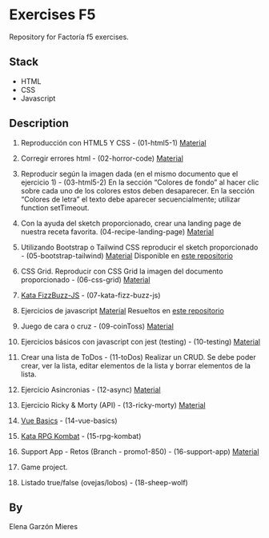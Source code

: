 # Exercises F5
Repository for Factoría f5 exercises.

## Stack
- HTML
- CSS
- Javascript

## Description

1. Reproducción con HTML5 Y CSS - (01-html5-1)
[Material](https://docs.google.com/document/d/1GooV2LrxqGaKQYomn6bDPav_8wVNX7l8Up6WWubsRXg/edit)

2. Corregir errores html - (02-horror-code)
[Material](https://github.com/FactoriaF5-Asturias/Exercise-HTML-Horror-Code.git)

3. Reproducir según la imagen dada (en el mismo documento que el ejercicio 1) - (03-html5-2)
En la sección “Colores de fondo” al hacer clic sobre cada uno de los colores estos deben desaparecer. En la sección “Colores de letra” el texto debe aparecer secuencialmente; utilizar function setTimeout.

4. Con la ayuda del sketch proporcionado, crear una landing page de nuestra receta favorita. (04-recipe-landing-page)
[Material](https://www.figma.com/file/bSqTQZXqLmXeGM33KaGDE8/My-Favorite-Food?node-id=0%3A1)

5. Utilizando Bootstrap o Tailwind CSS reproducir el sketch proporcionado - (05-bootstrap-tailwind)
[Material](https://www.figma.com/file/omX2O0qCLb3tL9Owf41qH4/Cities-in-the-world)
Disponible en [este repositorio](https://github.com/elegarmi/tailwind-exercise-f5)

6. CSS Grid. Reproducir con CSS Grid la imagen del documento proporcionado - (06-css-grid)
[Material](https://docs.google.com/document/d/1Ab69rFpBsbf_abbvNFjvqDevqqOvU_fB6LtSU7Jklfs/edit)

7. [Kata FizzBuzz-JS](https://github.com/FactoriaF5-Asturias/Kata-FizzBuzz-JS.git) - (07-kata-fizz-buzz-js)

8. Ejercicios de javascript
[Material](https://docs.google.com/document/d/1c9mnhcliYZlp37qQVDeUnLE3j2aduA5dAAxViZsO3t4/edit)
Resueltos en [este repositorio](https://github.com/elegarmi/js-exercises-f5)

9. Juego de cara o cruz - (09-coinToss)
[Material](https://docs.google.com/document/d/1bmlJDZUpZWy8wrhS8LxwYBQnUFBitnXM_mRzxL-C2Ns/edit)

10. Ejercicios básicos con javascript con jest (testing) - (10-testing)
[Material](https://github.com/giacomoF5/Ex-Basic-Javascript.git)

11. Crear una lista de ToDos - (11-toDos)
Realizar un CRUD. Se debe poder crear, ver la lista, editar elementos de la lista y borrar elementos de la lista.

12. Ejercicio Asincronias - (12-async)
[Material](https://docs.google.com/document/d/1VGZ_GgsR5pv5BQ-2kXVfWiDLHSaFZCX8/edit)

13. Ejercicio Ricky & Morty (API) - (13-ricky-morty)
[Material](https://github.com/FactoriaF5-Asturias/Exercise-The-Rick-and-Morty)

14. [Vue Basics](https://github.com/FactoriaF5-Asturias/Exercise-Vue-Basics) - (14-vue-basics)

15. [Kata RPG Kombat](https://github.com/FactoriaF5-Asturias/Kata-RPG-Combat-PHP) - (15-rpg-kombat)

16. Support App - Retos (Branch - promo1-850) - (16-support-app)
[Material](https://github.com/FactoriaF5-Asturias/Support-App-MVC-PHP/tree/promo1-850)

17. Game project.

18. Listado true/false (ovejas/lobos) - (18-sheep-wolf)

## By
Elena Garzón Mieres